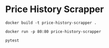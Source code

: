 # Price History Scrapper

```
docker build -t price-history-scrapper .
```

```
docker run -p 80:80 price-history-scrapper
```

```
pytest
```